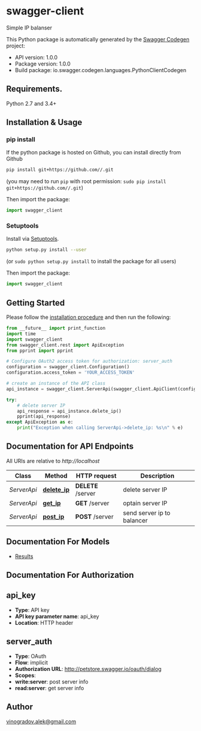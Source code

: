 # swagger-client
Simple IP balanser

This Python package is automatically generated by the [Swagger Codegen](https://github.com/swagger-api/swagger-codegen) project:

- API version: 1.0.0
- Package version: 1.0.0
- Build package: io.swagger.codegen.languages.PythonClientCodegen

## Requirements.

Python 2.7 and 3.4+

## Installation & Usage
### pip install

If the python package is hosted on Github, you can install directly from Github

```sh
pip install git+https://github.com//.git
```
(you may need to run `pip` with root permission: `sudo pip install git+https://github.com//.git`)

Then import the package:
```python
import swagger_client 
```

### Setuptools

Install via [Setuptools](http://pypi.python.org/pypi/setuptools).

```sh
python setup.py install --user
```
(or `sudo python setup.py install` to install the package for all users)

Then import the package:
```python
import swagger_client
```

## Getting Started

Please follow the [installation procedure](#installation--usage) and then run the following:

```python
from __future__ import print_function
import time
import swagger_client
from swagger_client.rest import ApiException
from pprint import pprint

# Configure OAuth2 access token for authorization: server_auth
configuration = swagger_client.Configuration()
configuration.access_token = 'YOUR_ACCESS_TOKEN'

# create an instance of the API class
api_instance = swagger_client.ServerApi(swagger_client.ApiClient(configuration))

try:
    # delete server IP
    api_response = api_instance.delete_ip()
    pprint(api_response)
except ApiException as e:
    print("Exception when calling ServerApi->delete_ip: %s\n" % e)

```

## Documentation for API Endpoints

All URIs are relative to *http://localhost*

Class | Method | HTTP request | Description
------------ | ------------- | ------------- | -------------
*ServerApi* | [**delete_ip**](docs/ServerApi.md#delete_ip) | **DELETE** /server | delete server IP
*ServerApi* | [**get_ip**](docs/ServerApi.md#get_ip) | **GET** /server | optain server IP
*ServerApi* | [**post_ip**](docs/ServerApi.md#post_ip) | **POST** /server | send server ip to balancer


## Documentation For Models

 - [Results](docs/Results.md)


## Documentation For Authorization


## api_key

- **Type**: API key
- **API key parameter name**: api_key
- **Location**: HTTP header

## server_auth

- **Type**: OAuth
- **Flow**: implicit
- **Authorization URL**: http://petstore.swagger.io/oauth/dialog
- **Scopes**: 
 - **write:server**: post server info
 - **read:server**: get server info


## Author

vinogradov.alek@gmail.com

